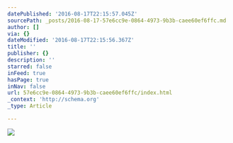 ```yaml
---
datePublished: '2016-08-17T22:15:57.045Z'
sourcePath: _posts/2016-08-17-57e6cc9e-0864-4973-9b3b-caee60ef6ffc.md
author: []
via: {}
dateModified: '2016-08-17T22:15:56.367Z'
title: ''
publisher: {}
description: ''
starred: false
inFeed: true
hasPage: true
inNav: false
url: 57e6cc9e-0864-4973-9b3b-caee60ef6ffc/index.html
_context: 'http://schema.org'
_type: Article

---
```

![](https://the-grid-user-content.s3-us-west-2.amazonaws.com/830f511b-f088-442d-aac2-c30f6270b628.jpg)